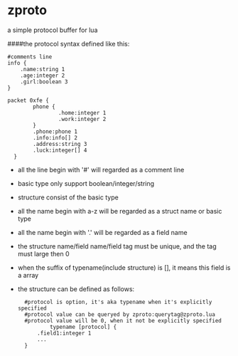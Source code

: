 # zproto
a simple protocol buffer for lua
 
####the protocol syntax defined like this:

	#comments line
	info {
        .name:string 1
        .age:integer 2
        .girl:boolean 3
	}

	packet 0xfe {
        	phone {
               		.home:integer 1
                	.work:integer 2
       		}
       		.phone:phone 1
        	.info:info[] 2
        	.address:string 3
        	.luck:integer[] 4
	  }

- all the line begin with '#' will regarded as a comment line
- basic type only support boolean/integer/string
- structure consist of the basic type
- all the name begin with a-z will be regarded as a struct name or basic type
- all the name begin with '.' will be regarded as a field name
- the structure name/field name/field tag must be unique, and the tag must large then 0
- when the suffix of typename(include structure) is [], it means this field is a array
- the structure can be defined as follows: 

		#protocol is option, it's aka typename when it's explicitly specified
		#protocol value can be queryed by zproto:querytag@zproto.lua
		#protocol value will be 0, when it not be explicitly specified
                typename [protocol] {
			.field1:integer 1
			...
		}
